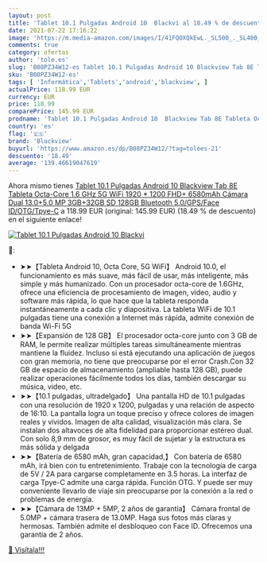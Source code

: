 ```yaml
---
layout: post
title: 'Tablet 10.1 Pulgadas Android 10  Blackvi al 18.49 % de descuento'
date: 2021-07-22 17:16:22
image: 'https://m.media-amazon.com/images/I/41FQOXQkEwL._SL500_._SL400_.jpg'
comments: true
category: ofertas
author: 'tole.es'
slug: 'B08PZ34W12-es Tablet 10.1 Pulgadas Android 10 Blackview Tab 8E Tableta...'
sku: 'B08PZ34W12-es'
tags: [ 'Informática','Tablets','android','blackview', ]
actualPrice: 118.99 EUR
currency: EUR
price: 118.99
comparePrice: 145.99 EUR
prodname: 'Tablet 10.1 Pulgadas Android 10  Blackview Tab 8E Tableta Octa-Core 1.6 GHz  5G WiFi  1920 * 1200 FHD+  6580mAh  Cámara Dual 13.0+5.0 MP  3GB+32GB  SD 128GB  Bluetooth 5.0/GPS/Face ID/OTG/Tpye-C'
country: 'es'
flag: '🇪🇸'
brand: 'Blackview'
buyurl: 'https://www.amazon.es/dp/B08PZ34W12/?tag=tolees-21'
descuento: '18.49'
average: '139.46619047619'
---
```


Ahora mismo tienes [Tablet 10.1 Pulgadas Android 10  Blackview Tab 8E Tableta Octa-Core 1.6 GHz  5G WiFi  1920 * 1200 FHD+  6580mAh  Cámara Dual 13.0+5.0 MP  3GB+32GB  SD 128GB  Bluetooth 5.0/GPS/Face ID/OTG/Tpye-C](https://www.amazon.es/dp/B08PZ34W12/?tag=tolees-21) a 118.99 EUR (original: 145.99 EUR) (18.49 %  de descuento) en el siguiente enlace!

[![Tablet 10.1 Pulgadas Android 10  Blackvi](https://m.media-amazon.com/images/I/41FQOXQkEwL._SL500_._SL400_.jpg)](https://www.amazon.es/dp/B08PZ34W12/?tag=tolees-21)

🔎:

- ➤➤【Tableta Android 10, Octa Core, 5G WiFi】 Android 10.0, el funcionamiento es más suave, más fácil de usar, más inteligente, más simple y más humanizado. Con un procesador octa-core de 1.6GHz, ofrece una eficiencia de procesamiento de imagen, video, audio y software más rápida, lo que hace que la tableta responda instantáneamente a cada clic y diapositiva. La tableta WiFi de 10.1 pulgadas tiene una conexión a Internet más rápida, admite conexión de banda Wi-Fi 5G
- ➤➤【Expansión de 128 GB】 El procesador octa-core junto con 3 GB de RAM, le permite realizar múltiples tareas simultáneamente mientras mantiene la fluidez. Incluso si está ejecutando una aplicación de juegos con gran memoria, no tiene que preocuparse por el error Crash.Con 32 GB de espacio de almacenamiento (ampliable hasta 128 GB), puede realizar operaciones fácilmente todos los días, también descargar su música, video, etc.
- ➤➤【10.1 pulgadas, ultradelgado】 Una pantalla HD de 10.1 pulgadas con una resolución de 1920 x 1200, pulgadas y una relación de aspecto de 16:10. La pantalla logra un toque preciso y ofrece colores de imagen reales y vívidos. Imagen de alta calidad, visualización más clara. Se instalan dos altavoces de alta fidelidad para proporcionar estéreo dual. Con solo 8,9 mm de grosor, es muy fácil de sujetar y la estructura es más sólida y delgada
- ➤➤【Batería de 6580 mAh, gran capacidad,】 Con batería de 6580 mAh, irá bien con tu entretenimiento. Trabaje con la tecnología de carga de 5V / 2A para cargarse completamente en 3.5 horas. La interfaz de carga Tpye-C admite una carga rápida. Función OTG. Y puede ser muy conveniente llevarlo de viaje sin preocuparse por la conexión a la red o problemas de energía.
- ➤➤【Cámara de 13MP + 5MP, 2 años de garantía】 Cámara frontal de 5.0MP + cámara trasera de 13.0MP. Haga sus fotos más claras y hermosas. También admite el desbloqueo con Face ID. Ofrecemos una garantía de 2 años.

[🛒 Visítala!!!](https://www.amazon.es/dp/B08PZ34W12/?tag=tolees-21)
